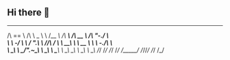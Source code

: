 ## Hi there 👋

<!--

**Here are some ideas to get you started:**

🙋‍♀️ A short introduction - what is your organization all about?
🌈 Contribution guidelines - how can the community get involved?
👩‍💻 Useful resources - where can the community find your docs? Is there anything else the community should know?
🍿 Fun facts - what does your team eat for breakfast?
🧙 Remember, you can do mighty things with the power of [Markdown](https://guides.github.com/features/mastering-markdown/)
-->
 ______   __     __     ______   ______     ______     __    __    
/\  == \ /\ \  _ \ \   /\__  _\ /\  ___\   /\  __ \   /\ "-./  \   
\ \  _-/ \ \ \/ ".\ \  \/_/\ \/ \ \  __\   \ \  __ \  \ \ \-./\ \  
 \ \_\    \ \__/".~\_\    \ \_\  \ \_____\  \ \_\ \_\  \ \_\ \ \_\ 
  \/_/     \/_/   \/_/     \/_/   \/_____/   \/_/\/_/   \/_/  \/_/ 
